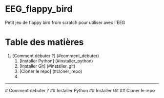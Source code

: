 # EEG_flappy_bird
Petit jeu de flappy bird from scratch pour utiliser avec l'EEG

# Table des matières
1. [Comment débuter ?] (#comment_debuter)
    1. [Installer Python] (#installer_python)
    2. [Installer Git] (#installer_git)
    3. [Cloner le repo] (#cloner_repo)
    4. 
---
<a name="comment_debuter"/>
# Comment débuter ?

<a name="installer_python"/>
## Installer Python

<a name="installer_git"/>
## Installer Git 

<a name="cloner_repo"/>
## Cloner le repo 
